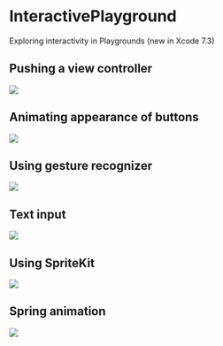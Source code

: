 # InteractivePlayground

Exploring interactivity in Playgrounds (new in Xcode 7.3)

## Pushing a view controller

![](https://raw.githubusercontent.com/dasdom/InteractivePlayground/master/gifs/push_view_controller.gif)

## Animating appearance of buttons

![](https://raw.githubusercontent.com/dasdom/InteractivePlayground/master/gifs/animated_buttons.gif)

## Using gesture recognizer

![](https://raw.githubusercontent.com/dasdom/InteractivePlayground/master/gifs/gesture_recognizer.gif)

## Text input

![](https://github.com/dasdom/InteractivePlayground/blob/master/gifs/text_input.gif)

## Using SpriteKit

![](https://raw.githubusercontent.com/dasdom/InteractivePlayground/master/gifs/spritekit.gif)

## Spring animation

![](https://raw.githubusercontent.com/dasdom/InteractivePlayground/master/gifs/spring_animation.gif)
